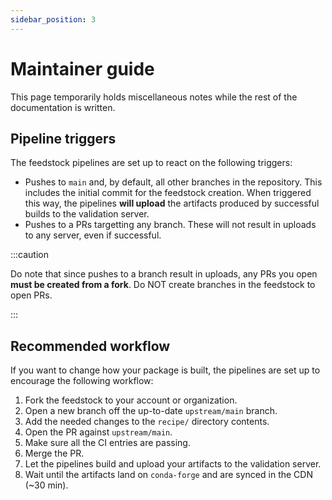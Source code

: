 ```yaml
---
sidebar_position: 3
---
```


# Maintainer guide

This page temporarily holds miscellaneous notes while the rest of the documentation is written.

## Pipeline triggers

The feedstock pipelines are set up to react on the following triggers:

- Pushes to `main` and, by default, all other branches in the repository.
  This includes the initial commit for the feedstock creation.
  When triggered this way, the pipelines **will upload** the artifacts produced by successful builds to the validation server.
- Pushes to a PRs targetting any branch.
  These will not result in uploads to any server, even if successful.

:::caution

Do note that since pushes to a branch result in uploads, any PRs you open **must be created from a fork**.
Do NOT create branches in the feedstock to open PRs.

:::

## Recommended workflow

If you want to change how your package is built, the pipelines are set up to encourage the following workflow:

1. Fork the feedstock to your account or organization.
2. Open a new branch off the up-to-date `upstream/main` branch.
3. Add the needed changes to the `recipe/` directory contents.
4. Open the PR against `upstream/main`.
5. Make sure all the CI entries are passing.
6. Merge the PR.
7. Let the pipelines build and upload your artifacts to the validation server.
8. Wait until the artifacts land on `conda-forge` and are synced in the CDN (~30 min).
